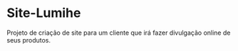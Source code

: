 # Site-Lumihe
Projeto de criação de site para um cliente que irá fazer divulgação online de seus produtos.
